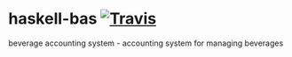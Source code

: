 # haskell-bas [![Travis](https://img.shields.io/travis/sclausen/haskell-bas.svg)](https://travis-ci.org/sclausen/haskell-bas)

beverage accounting system - accounting system for managing beverages